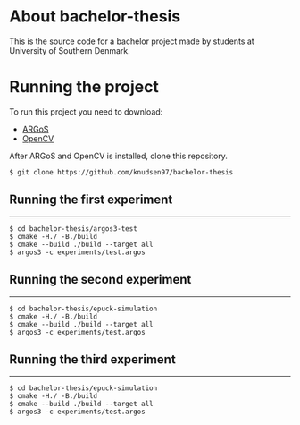 # About bachelor-thesis
This is the source code for a bachelor project made by students at University of Southern Denmark.
# Running the project
To run this project you need to download: 
* [ARGoS](https://github.com/ilpincy/argos3)
* [OpenCV](https://github.com/opencv/opencv)

After ARGoS and OpenCV is installed, clone this repository. 
```
$ git clone https://github.com/knudsen97/bachelor-thesis
```

## Running the first experiment 
---
```
$ cd bachelor-thesis/argos3-test
$ cmake -H./ -B./build 
$ cmake --build ./build --target all
$ argos3 -c experiments/test.argos 
```

## Running the second experiment 
---
```
$ cd bachelor-thesis/epuck-simulation
$ cmake -H./ -B./build 
$ cmake --build ./build --target all
$ argos3 -c experiments/test.argos 
```
## Running the third experiment 
---
```
$ cd bachelor-thesis/epuck-simulation
$ cmake -H./ -B./build 
$ cmake --build ./build --target all
$ argos3 -c experiments/test.argos 
```
